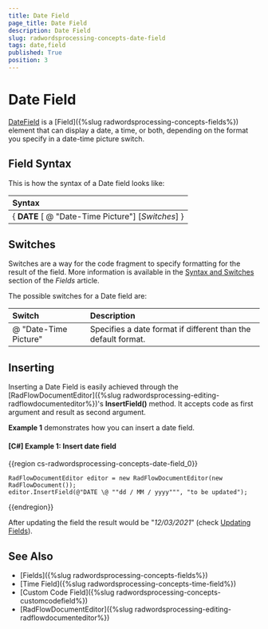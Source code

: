 ```yaml
---
title: Date Field
page_title: Date Field
description: Date Field
slug: radwordsprocessing-concepts-date-field
tags: date,field
published: True
position: 3
---
```


# Date Field

[DateField](https://docs.telerik.com/devtools/document-processing/api/telerik.windows.documents.flow.model.fields.datefield) is a [Field]({%slug radwordsprocessing-concepts-fields%}) element that can display a date, a time, or both, depending on the format you specify in a date-time picture switch.

## Field Syntax

This is how the syntax of a Date field looks like:

| Syntax   											  |
| :---     											  |
| { **DATE** [ \@ "Date-Time Picture"] [_Switches_] } |    


## Switches

Switches are a way for the code fragment to specify formatting for the result of the field. More information is available in the [Syntax and Switches](https://docs.telerik.com/devtools/document-processing/libraries/radwordsprocessing/concepts/fields/fields#syntax-and-switches) section of the _Fields_ article.

The possible switches for a Date field are:

| Switch                 | Description                                                   |
| :---                   | :---                                                          |
| \@ "Date-Time Picture" | Specifies a date format if different than the default format. |

## Inserting

Inserting a Date Field is easily achieved through the [RadFlowDocumentEditor]({%slug radwordsprocessing-editing-radflowdocumenteditor%})'s __InsertField()__ method. It accepts code as first argument and result as second argument.

__Example 1__ demonstrates how you can insert a date field.
        

#### __[C#] Example 1: Insert date field__

{{region cs-radwordsprocessing-concepts-date-field_0}}
	            
	RadFlowDocumentEditor editor = new RadFlowDocumentEditor(new RadFlowDocument());
	editor.InsertField(@"DATE \@ ""dd / MM / yyyy""", "to be updated");
{{endregion}}


After updating the field the result would be "_12/03/2021_" (check [Updating Fields](https://docs.telerik.com/devtools/document-processing/libraries/radwordsprocessing/concepts/fields/fields#updating-fields)).

## See Also

* [Fields]({%slug radwordsprocessing-concepts-fields%})
* [Time Field]({%slug radwordsprocessing-concepts-time-field%})
* [Custom Code Field]({%slug radwordsprocessing-concepts-customcodefield%})
* [RadFlowDocumentEditor]({%slug radwordsprocessing-editing-radflowdocumenteditor%})
